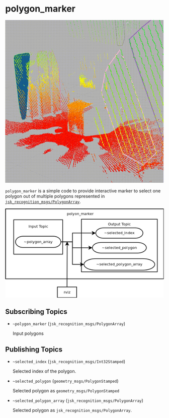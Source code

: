 # polygon_marker
![](images/polygon_marker_anim.gif)

`polygon_marker` is a simple code to provide interactive marker to select
one polygon out of multiple polygons represented in [`jsk_recognition_msgs/PolygonArray`](http://docs.ros.org/indigo/api/jsk_recognition_msgs/html/msg/PolygonArray.html).

![](images/polygon_marker.png)

## Subscribing Topics
* `~polygon_marker` (`jsk_recognition_msgs/PolygonArray`)

  Input polygons

## Publishing Topics
* `~selected_index` (`jsk_recognition_msgs/Int32Stamped`)

  Selected index of the polygon.
* `~selected_polygon` (`geometry_msgs/PolygonStamped`)

  Selected polygon as `geometry_msgs/PolygonStamped`
* `~selected_polygon_array` (`jsk_recognition_msgs/PolygonArray`)

  Selected polygon as `jsk_recognition_msgs/PolygonArray`.
